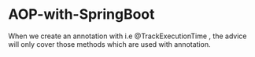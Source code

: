 # AOP-with-SpringBoot

When we create an annotation with i.e @TrackExecutionTime , the advice will only cover those methods which are used with annotation.
